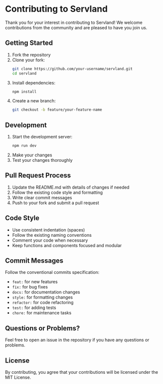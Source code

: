 # Contributing to Servland

Thank you for your interest in contributing to Servland! We welcome contributions from the community and are pleased to have you join us.

## Getting Started

1. Fork the repository
2. Clone your fork:
   ```bash
   git clone https://github.com/your-username/servland.git
   cd servland
   ```
3. Install dependencies:
   ```bash
   npm install
   ```
4. Create a new branch:
   ```bash
   git checkout -b feature/your-feature-name
   ```

## Development

1. Start the development server:
   ```bash
   npm run dev
   ```
2. Make your changes
3. Test your changes thoroughly

## Pull Request Process

1. Update the README.md with details of changes if needed
2. Follow the existing code style and formatting
3. Write clear commit messages
4. Push to your fork and submit a pull request

## Code Style

- Use consistent indentation (spaces)
- Follow the existing naming conventions
- Comment your code when necessary
- Keep functions and components focused and modular

## Commit Messages

Follow the conventional commits specification:

- `feat:` for new features
- `fix:` for bug fixes
- `docs:` for documentation changes
- `style:` for formatting changes
- `refactor:` for code refactoring
- `test:` for adding tests
- `chore:` for maintenance tasks

## Questions or Problems?

Feel free to open an issue in the repository if you have any questions or problems.

## License

By contributing, you agree that your contributions will be licensed under the MIT License.
